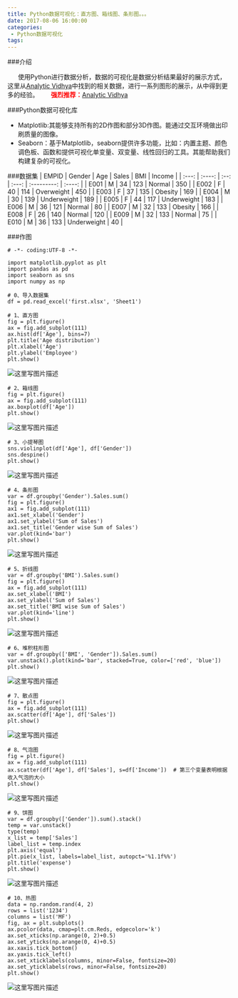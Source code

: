 ```yaml
---
title: Python数据可视化：直方图、箱线图、条形图。。。
date: 2017-08-06 16:00:00 
categories:
 - Python数据可视化
tags:
---
```


###介绍

&#160;&#160;&#160;&#160;&#160;&#160;使用Python进行数据分析，数据的可视化是数据分析结果最好的展示方式，这里从[Analytic Vidhya](https://www.analyticsvidhya.com)中找到的相关数据，进行一系列图形的展示，从中得到更多的经验。
&#160;&#160;&#160;&#160;&#160;&#160;<font color='red'>**强烈推荐：**</font>[Analytic Vidhya](https://www.analyticsvidhya.com)

###Python数据可视化库
 - Matplotlib:其能够支持所有的2D作图和部分3D作图。能通过交互环境做出印刷质量的图像。
 - Seaborn：基于Matplotlib，seaborn提供许多功能，比如：内置主题、颜色调色板、函数和提供可视化单变量、双变量、线性回归的工具。其能帮助我们构建复杂的可视化。

###数据集
| EMPID | Gender | Age  | Sales |     BMI     | Income |
| :---: | :----: | :--: | :---: | :---------: | :----: |
| E001  |   M    |  34  |  123  |   Normal    |  350   |
| E002  |   F    |  40  |  114  | Overweight  |  450   |
| E003  |   F    |  37  |  135  |   Obesity   |  169   |
| E004  |   M    |  30  |  139  | Underweight |  189   |
| E005  |   F    |  44  |  117  | Underweight |  183   |
| E006  |   M    |  36  |  121  |   Normal    |   80   |
| E007  |   M    |  32  |  133  |   Obesity   |  166   |
| E008  |   F    |  26  |  140  |   Normal    |  120   |
| E009  |   M    |  32  |  133  |   Normal    |   75   |
| E010  |   M    |  36  |  133  | Underweight |   40   |

###作图
```
# -*- coding:UTF-8 -*-

import matplotlib.pyplot as plt
import pandas as pd
import seaborn as sns
import numpy as np

# 0、导入数据集
df = pd.read_excel('first.xlsx', 'Sheet1')
```
```
# 1、直方图
fig = plt.figure()
ax = fig.add_subplot(111)
ax.hist(df['Age'], bins=7)
plt.title('Age distribution')
plt.xlabel('Age')
plt.ylabel('Employee')
plt.show()
```
![这里写图片描述](http://img.blog.csdn.net/20161026213902892)
```
# 2、箱线图  
fig = plt.figure()
ax = fig.add_subplot(111)
ax.boxplot(df['Age'])
plt.show()
```
![这里写图片描述](http://img.blog.csdn.net/20161026213922018)

```
# 3、小提琴图
sns.violinplot(df['Age'], df['Gender'])
sns.despine()
plt.show()
```
![这里写图片描述](http://img.blog.csdn.net/20161026213935127)
```
# 4、条形图
var = df.groupby('Gender').Sales.sum()
fig = plt.figure()
ax1 = fig.add_subplot(111)
ax1.set_xlabel('Gender')
ax1.set_ylabel('Sum of Sales')
ax1.set_title('Gender wise Sum of Sales')
var.plot(kind='bar')
plt.show()
```
![这里写图片描述](http://img.blog.csdn.net/20161026213946909)
```
# 5、折线图
var = df.groupby('BMI').Sales.sum()
fig = plt.figure()
ax = fig.add_subplot(111)
ax.set_xlabel('BMI')
ax.set_ylabel('Sum of Sales')
ax.set_title('BMI wise Sum of Sales')
var.plot(kind='line')
plt.show()
```
![这里写图片描述](http://img.blog.csdn.net/20161026213958112)
```
# 6、堆积柱形图
var = df.groupby(['BMI', 'Gender']).Sales.sum()
var.unstack().plot(kind='bar', stacked=True, color=['red', 'blue'])
plt.show()
```
![这里写图片描述](http://img.blog.csdn.net/20161026214009706)
```
# 7、散点图
fig = plt.figure()
ax = fig.add_subplot(111)
ax.scatter(df['Age'], df['Sales'])
plt.show()
```
![这里写图片描述](http://img.blog.csdn.net/20161026214020753)
```
# 8、气泡图
fig = plt.figure()
ax = fig.add_subplot(111)
ax.scatter(df['Age'], df['Sales'], s=df['Income'])  # 第三个变量表明根据收入气泡的大小
plt.show()
```
![这里写图片描述](http://img.blog.csdn.net/20161026214031363)
```
# 9、饼图
var = df.groupby(['Gender']).sum().stack()
temp = var.unstack()
type(temp)
x_list = temp['Sales']
label_list = temp.index
plt.axis('equal')
plt.pie(x_list, labels=label_list, autopct='%1.1f%%')
plt.title('expense')
plt.show()
```
![这里写图片描述](http://img.blog.csdn.net/20161026214041284)
```
# 10、热图
data = np.random.rand(4, 2)
rows = list('1234')
columns = list('MF')
fig, ax = plt.subplots()
ax.pcolor(data, cmap=plt.cm.Reds, edgecolor='k')
ax.set_xticks(np.arange(0, 2)+0.5)
ax.set_yticks(np.arange(0, 4)+0.5)
ax.xaxis.tick_bottom()
ax.yaxis.tick_left()
ax.set_xticklabels(columns, minor=False, fontsize=20)
ax.set_yticklabels(rows, minor=False, fontsize=20)
plt.show()
```
![这里写图片描述](http://img.blog.csdn.net/20161026214054520)